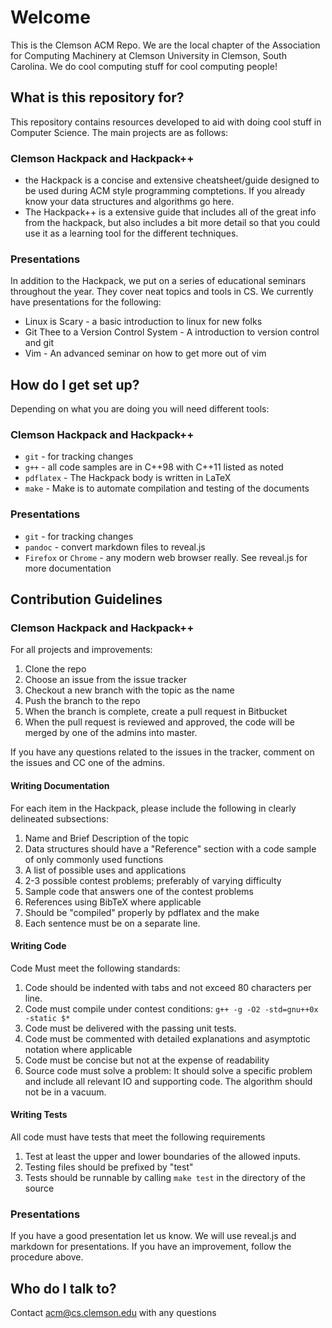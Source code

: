Welcome
==============================================================================

This is the Clemson ACM Repo.  We are the local chapter of the Association for
Computing Machinery at Clemson University in Clemson, South Carolina.  We do
cool computing stuff for cool computing people!

What is this repository for?
----------------------------

This repository contains resources developed to aid with doing cool stuff in
Computer Science.  The main projects are as follows:

### Clemson Hackpack and Hackpack++ 
*   the Hackpack is a concise and extensive cheatsheet/guide designed to be
    used during ACM style programming comptetions.  If you already know your
    data structures and algorithms go here.
*   The Hackpack++ is a extensive guide that includes all of the great info
    from the hackpack, but also includes a bit more detail so that you could
    use it as a learning tool for the different techniques.

###   Presentations 
In addition to the Hackpack, we put on a series of educational seminars
throughout the year.  They cover neat topics and tools in CS. We currently
have presentations for the following:

*   Linux is Scary - a basic introduction to linux for new folks
*   Git Thee to a Version Control System - A introduction to version control and
    git
*   Vim - An advanced seminar on how to get more out of vim


How do I get set up?
--------------------

Depending on what you are doing you will need different tools:

### Clemson Hackpack and Hackpack++ 

*   `git` - for tracking changes
*   `g++` - all code samples are in C++98 with C++11 listed as noted
*   `pdflatex` - The Hackpack body is written in LaTeX
*   `make` - Make is to automate compilation and testing of the documents

### Presentations 

*   `git` - for tracking changes
*   `pandoc` - convert markdown files to reveal.js
*   `Firefox` or `Chrome` - any modern web browser really. See reveal.js for more
    documentation

Contribution Guidelines
-----------------------

### Clemson Hackpack and Hackpack++ 

For all projects and improvements:

1.  Clone the repo
2.  Choose an issue from the issue tracker
3.  Checkout a new branch with the topic as the name
4.  Push the branch to the repo
5.  When the branch is complete, create a pull request in Bitbucket
6.  When the pull request is reviewed and approved, the code will be merged by
    one of the admins into master.

If you have any questions related to the issues in the tracker, comment on the
issues and CC one of the admins.

#### Writing Documentation 
For each item in the Hackpack, please include the following in clearly delineated subsections:

1.  Name and Brief Description of the topic
2.  Data structures should have a "Reference" section with a code sample of only commonly used functions
3.  A list of possible uses and applications
4.  2-3 possible contest problems; preferably of varying difficulty
5.  Sample code that answers one of the contest problems
6.  References using BibTeX where applicable
7.  Should be "compiled" properly by pdflatex and the make
8.  Each sentence must be on a separate line.

#### Writing Code
Code Must meet the following standards:

1.  Code should be indented with tabs and not exceed 80 characters per line.
2.  Code must compile under contest conditions: `g++ -g -O2 -std=gnu++0x -static $*`
3.  Code must be delivered with the passing unit tests.
4.  Code must be commented with detailed explanations and asymptotic notation
    where applicable
5.  Code must be concise but not at the expense of readability
6.  Source code must solve a problem:  It should solve a specific problem and
    include all relevant IO and supporting code.  The algorithm should not be in
    a vacuum.

#### Writing Tests
All code must have tests that meet the following requirements

1.  Test at least the upper and lower boundaries of the allowed inputs.  
2.  Testing files should be prefixed by "test"
3.  Tests should be runnable by calling `make test` in the directory of the source

### Presentations

If you have a good presentation let us know.  We will use reveal.js and markdown
for presentations.  If you have an improvement, follow the procedure above.

Who do I talk to?
-----------------
Contact <acm@cs.clemson.edu> with any questions
